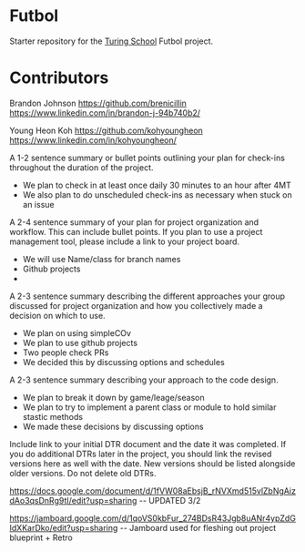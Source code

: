 # Futbol

Starter repository for the [Turing School](https://turing.io/) Futbol project.


# Contributors

Brandon Johnson
https://github.com/brenicillin
https://www.linkedin.com/in/brandon-j-94b740b2/

Young Heon Koh
https://github.com/kohyoungheon
https://www.linkedin.com/in/kohyoungheon/


A 1-2 sentence summary or bullet points outlining your plan for check-ins throughout the duration of the project.
  * We plan to check in at least once daily 30 minutes to an hour after 4MT
  * We also plan to do unscheduled check-ins as necessary when stuck on an issue

A 2-4 sentence summary of your plan for project organization and workflow. This can include bullet points. If you plan to use a project management tool, please include a link to your project board.
  * We will use Name/class for branch names
  * Github projects
  * 

A 2-3 sentence summary describing the different approaches your group discussed for project organization and how you collectively made a decision on which to use.
  * We plan on using simpleCOv
  * We plan to use github projects
  * Two people check PRs
  * We decided this by discussing options and schedules

A 2-3 sentence summary describing your approach to the code design.
  * We plan to break it down by game/leage/season
  * We plan to try to implement a parent class or module to hold similar stastic methods
  * We made these decisions by discussing options

Include link to your initial DTR document and the date it was completed. If you do additional DTRs later in the project, you should link the revised versions here as well with the date. New versions should be listed alongside older versions. Do not delete old DTRs.

https://docs.google.com/document/d/1fVW08aEbsjB_rNVXmd515vlZbNgAizdAo3qsDnRg9tI/edit?usp=sharing -- UPDATED 3/2

https://jamboard.google.com/d/1qoVS0kbFur_274BDsR43Jgb8uANr4ypZdGIdXKarDko/edit?usp=sharing -- Jamboard used for fleshing out project blueprint + Retro

